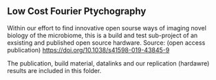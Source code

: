 ## Low Cost Fourier Ptychography

Within our effort to find innovative open sourse ways of imaging novel biology of the microbiome, this is a build and test sub-project of an exsisting and published open source hardware. Source: (open access publication) https://doi.org/10.1038/s41598-019-43845-9

The publication, build material, datalinks and our replication (hardawre) results are included in this folder.
